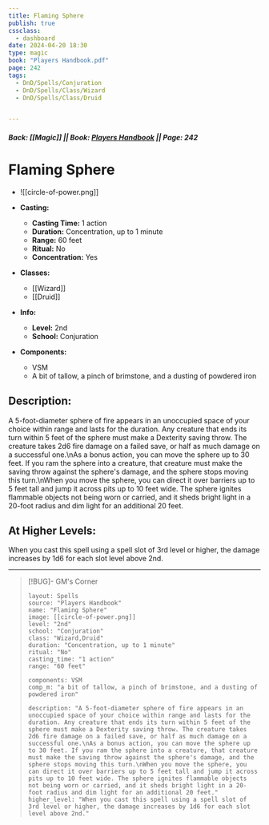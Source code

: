 ```yaml
---
title: Flaming Sphere
publish: true
cssclass:
  - dashboard
date: 2024-04-20 18:30
type: magic
book: "Players Handbook.pdf"
page: 242
tags:
  - DnD/Spells/Conjuration
  - DnD/Spells/Class/Wizard
  - DnD/Spells/Class/Druid


---
```


##### Back: [[Magic]] || Book: [Players Handbook](https://drive.google.com/drive/folders/1O5bhpYizcIT5xxAoLOuzCRht_PVS7VSG?usp=sharing) || Page: 242

# Flaming Sphere
- ![[circle-of-power.png]]
- **Casting:**
    - **Casting Time:** 1 action
    - **Duration:** Concentration, up to 1 minute
    - **Range:** 60 feet
    - **Ritual:** No
    - **Concentration:** Yes
- **Classes:**
    - [[Wizard]]
    - [[Druid]]

- **Info:**
    - **Level:** 2nd
    - **School:** Conjuration
- **Components:**
    - VSM
    - A bit of tallow, a pinch of brimstone, and a dusting of powdered iron

## Description:
A 5-foot-diameter sphere of fire appears in an unoccupied space of your choice within range and lasts for the duration. Any creature that ends its turn within 5 feet of the sphere must make a Dexterity saving throw. The creature takes 2d6 fire damage on a failed save, or half as much damage on a successful one.\nAs a bonus action, you can move the sphere up to 30 feet. If you ram the sphere into a creature, that creature must make the saving throw against the sphere's damage, and the sphere stops moving this turn.\nWhen you move the sphere, you can direct it over barriers up to 5 feet tall and jump it across pits up to 10 feet wide. The sphere ignites flammable objects not being worn or carried, and it sheds bright light in a 20-foot radius and dim light for an additional 20 feet.

## At Higher Levels:
When you cast this spell using a spell slot of 3rd level or higher, the damage increases by 1d6 for each slot level above 2nd.

---

> [!BUG]- GM's Corner
>
> ```statblock
> layout: Spells
> source: "Players Handbook"
> name: "Flaming Sphere"
> image: [[circle-of-power.png]]
> level: "2nd"
> school: "Conjuration"
> class: "Wizard,Druid"
> duration: "Concentration, up to 1 minute"
> ritual: "No"
> casting_time: "1 action"
> range: "60 feet"
>
> components: VSM
> comp_m: "a bit of tallow, a pinch of brimstone, and a dusting of powdered iron"
>
> description: "A 5-foot-diameter sphere of fire appears in an unoccupied space of your choice within range and lasts for the duration. Any creature that ends its turn within 5 feet of the sphere must make a Dexterity saving throw. The creature takes 2d6 fire damage on a failed save, or half as much damage on a successful one.\nAs a bonus action, you can move the sphere up to 30 feet. If you ram the sphere into a creature, that creature must make the saving throw against the sphere's damage, and the sphere stops moving this turn.\nWhen you move the sphere, you can direct it over barriers up to 5 feet tall and jump it across pits up to 10 feet wide. The sphere ignites flammable objects not being worn or carried, and it sheds bright light in a 20-foot radius and dim light for an additional 20 feet."
> higher_level: "When you cast this spell using a spell slot of 3rd level or higher, the damage increases by 1d6 for each slot level above 2nd."
> ```

